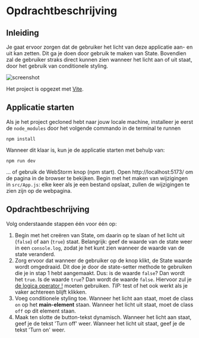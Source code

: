 # Opdrachtbeschrijving

## Inleiding

Je gaat ervoor zorgen dat de gebruiker het licht van deze applicatie aan- en uit kan zetten. Dit ga je doen door gebruik te maken van State. Bovendien zal de gebruiker straks direct kunnen zien wanneer het licht aan of uit staat, door het gebruik van conditionele styling.

![screenshot](src/assets/screenshot.png)

Het project is opgezet met [Vite](https://vitejs.dev/).

## Applicatie starten

Als je het project gecloned hebt naar jouw locale machine, installeer je eerst de `node_modules` door het volgende
commando in de terminal te runnen

```shell
npm install
```

Wanneer dit klaar is, kun je de applicatie starten met behulp van:

```shell
npm run dev
```

... of gebruik de WebStorm knop (npm start). Open http://localhost:5173/ om de pagina in de browser te bekijken. Begin met
het maken van wijzigingen in `src/App.js`: elke keer als je een bestand opslaat, zullen de wijzigingen te zien zijn op
de webpagina.

## Opdrachtbeschrijving
Volg onderstaande stappen één voor één op:

1. Begin met het creëren van State, om daarin op te slaan of het licht uit (`false`) of aan (`true`) staat. Belangrijk: geef de waarde van de state weer in een `console.log`, zodat je het kunt zien wanneer de waarde van de state veranderd.
2. Zorg ervoor dat wanneer de gebruiker op de knop klikt, de State waarde wordt omgedraaid. Dit doe je door de state-setter methode te gebruiken die je in stap 1 hebt aangemaakt. Dus: is de waarde `false`? Dan wordt het `true`. Is de waarde `true`? Dan wordt de waarde `false`. Hiervoor zul je [de logica operator !](https://developer.mozilla.org/en-US/docs/Web/JavaScript/Reference/Operators/Logical_NOT) moeten gebruiken. _TIP:_ test of het ook werkt als je vaker achtereen blijft klikken.
3. Voeg conditionele styling toe. Wanneer het licht aan staat, moet de class `on` op het **main-element** staan. Wanneer het licht uit staat, moet de class `off` op dit element staan.
4. Maak ten slotte de button-tekst dynamisch. Wanneer het licht aan staat, geef je de tekst 'Turn off' weer. Wanneer het licht uit staat, geef je de tekst 'Turn on' weer.
